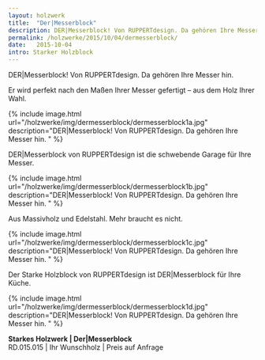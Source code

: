 ```yaml
---
layout: holzwerk
title:  "Der|Messerblock"
description: DER|Messerblock! Von RUPPERTdesign. Da gehören Ihre Messer hin. 
permalink: /holzwerke/2015/10/04/dermesserblock/
date:   2015-10-04
intro: Starker Holzblock
---
```



DER\|Messerblock! Von RUPPERTdesign. Da gehören Ihre Messer hin. 

Er wird perfekt nach den Maßen Ihrer Messer gefertigt – aus dem Holz Ihrer Wahl.


{% include image.html url="/holzwerke/img/dermesserblock/dermesserblock1a.jpg" description="DER|Messerblock! Von RUPPERTdesign. Da gehören Ihre Messer hin. " %}

 
DER\|Messerblock von RUPPERTdesign ist die schwebende Garage für Ihre Messer. 

{% include image.html url="/holzwerke/img/dermesserblock/dermesserblock1b.jpg" description="DER|Messerblock! Von RUPPERTdesign. Da gehören Ihre Messer hin. " %}

 
Aus Massivholz und Edelstahl. Mehr braucht es nicht.

{% include image.html url="/holzwerke/img/dermesserblock/dermesserblock1c.jpg" description="DER|Messerblock! Von RUPPERTdesign. Da gehören Ihre Messer hin. " %}

 
Der Starke Holzblock von RUPPERTdesign ist DER\|Messerblock für Ihre Küche.

{% include image.html url="/holzwerke/img/dermesserblock/dermesserblock1d.jpg" description="DER|Messerblock! Von RUPPERTdesign. Da gehören Ihre Messer hin. " %}

 



  

**Starkes Holzwerk \| Der|Messerblock**    
RD.015.015  \|  Ihr Wunschholz  \|  Preis auf Anfrage
